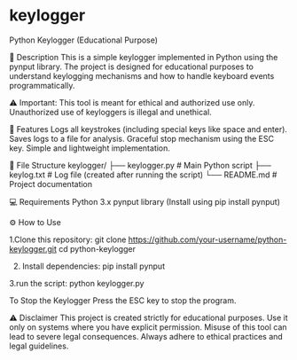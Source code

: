 # keylogger
Python Keylogger (Educational Purpose)

📜 Description
This is a simple keylogger implemented in Python using the pynput library. The project is designed for educational purposes to understand keylogging mechanisms and how to handle keyboard events programmatically.

⚠️ Important: This tool is meant for ethical and authorized use only. Unauthorized use of keyloggers is illegal and unethical.

🚀 Features
Logs all keystrokes (including special keys like space and enter).
Saves logs to a file for analysis.
Graceful stop mechanism using the ESC key.
Simple and lightweight implementation.

📂 File Structure
keylogger/
├── keylogger.py        # Main Python script
├── keylog.txt          # Log file (created after running the script)
└── README.md           # Project documentation

💻 Requirements
Python 3.x
pynput library (Install using pip install pynput)

⚙️ How to Use

1.Clone this repository:
git clone https://github.com/your-username/python-keylogger.git
cd python-keylogger

2. Install dependencies:
pip install pynput

3.run the script:
python keylogger.py

 To Stop the Keylogger
Press the ESC key to stop the program.

⚠️ Disclaimer
This project is created strictly for educational purposes. Use it only on systems where you have explicit permission. Misuse of this tool can lead to severe legal consequences. Always adhere to ethical practices and legal guidelines.
